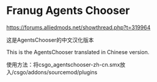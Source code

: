# Franug Agents Chooser

https://forums.alliedmods.net/showthread.php?t=319964

这是AgentsChooser的中文汉化版本

This is the AgentsChooser translated in Chinese version.

使用方法：将csgo_agentschooser-zh-cn.smx放入/csgo/addons/sourcemod/plugins

